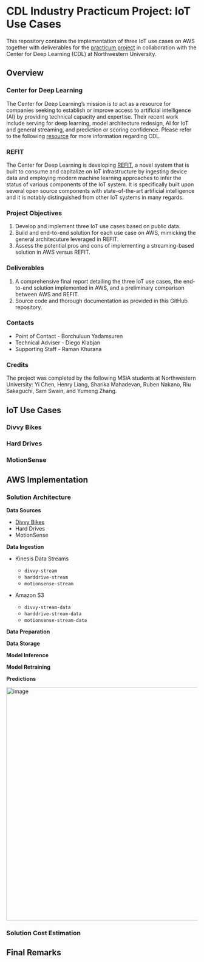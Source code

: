 # CDL Industry Practicum Project: IoT Use Cases
This repository contains the implementation of three IoT use cases on AWS together with deliverables for the [practicum project](https://www.mccormick.northwestern.edu/analytics/curriculum/descriptions/msia-489.html) in collaboration with the Center for Deep Learning (CDL) at Northwestern University. 

## Overview

### Center for Deep Learning
The Center for Deep Learning’s mission is to act as a resource for companies seeking to establish or improve access to artificial intelligence (AI) by providing technical capacity and expertise. Their recent work include serving for deep learning, model architecture redesign, AI for IoT and general streaming, and prediction or scoring confidence. Please refer to the following [resource](https://www.mccormick.northwestern.edu/research/deep-learning/) for more information regarding CDL. 

### REFIT
The Center for Deep Learning is developing [REFIT](https://www.mccormick.northwestern.edu/research/deep-learning/projects/refit/), a novel system that is built to consume and capitalize on IoT infrastructure by ingesting device data and employing modern machine learning approaches to infer the status of various components of the IoT system. It is specifically built upon several open source components with state-of-the-art artificial intelligence and it is notably distinguished from other IoT systems in many regards. 

### Project Objectives

1. Develop and implement three IoT use cases based on public data.
2. Build and end-to-end solution for each use case on AWS, mimicking the general architecuture leveraged in REFIT. 
3. Assess the potential pros and cons of implementing a streaming-based solution in AWS versus REFIT. 

### Deliverables
1.  A comprehensive final report detailing the three IoT use cases, the end-to-end solution implemented in AWS, and a preliminary comparison between AWS and REFIT.
2. Source code and thorough documentation as provided in this GitHub repository.

### Contacts
- Point of Contact - Borchuluun Yadamsuren
- Technical Adviser - Diego Klabjan
- Supporting Staff - Raman Khurana

### Credits
The project was completed by the following MSiA students at Northwestern University: Yi Chen, Henry Liang, Sharika Mahadevan, Ruben Nakano, Riu Sakaguchi, Sam Swain, and Yumeng Zhang. 

## IoT Use Cases

### Divvy Bikes


### Hard Drives


### MotionSense


## AWS Implementation

### Solution Architecture

**Data Sources**
- [Divvy Bikes](https://divvybikes.com/system-data)
- Hard Drives
- MotionSense

**Data Ingestion**
- Kinesis Data Streams
    - `divvy-stream`
    - `harddrive-stream`
    - `motionsense-stream`

- Amazon S3
    - `divvy-stream-data`
    - `harddrive-stream-data`
    - `motionsense-stream-data`

**Data Preparation**

**Data Storage**

**Model Inference**

**Model Retraining**

**Predictions**

<img width="613" alt="image" src="https://github.com/samswain2/CDL-UseCases/assets/113140351/df7f1658-4759-43fe-8698-952d9eda7fb3">

### Solution Cost Estimation

## Final Remarks
